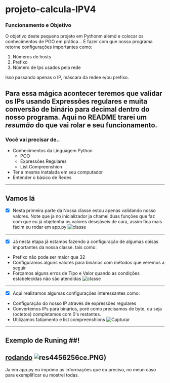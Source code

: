 # projeto-calcula-IPV4 #
### Funcionamento e Objetivo ###
O objetivo deste pequeno projeto em Pythonm alémd e colocar os conhecimentos de POO em prática... É fazer com que nosso programa retorne configurações importantes como:
1. Números de hosts
2. Prefixo 
3. Número de Ips usados pela rede

Isso passando apenas o IP, máscara da redee e/ou prefixo. 

Para essa mágica acontecer teremos que validar os IPs usando Expressões regulares e muita conversão de binário para decimal dentro do nosso programa. Aqui no README trarei um *resumão* do que vai rolar e seu funcionamento.
---
### Você vai precisar de.. ###
* Conhecimentos da Linguagem Python 
    * POO 
    * Expressões Regulares 
    * List Compreenshion
* Ter a mesma instalada em seu computador 
* Entender o básico de Redes 
---

## Vamos lá ##
- [x] Nesta primeira parte da Nossa classe estou apenas validando nosso valores. Note que ja no inicializador ja chamei duas funções que faz com que eu já objetenha os valores desejáveis de cara, assim fica mais fácim eu rodar em app.py
![classe](https://user-images.githubusercontent.com/79011974/112920777-0374ea80-90e0-11eb-89ea-4c34fa8558e6.PNG)
---
- [x] Já nesta etapa já estamos fazendo a configuração de algumas coisas importantes da nossa classe. tais como:
* Prefixo não pode ser maior que 32 
* Configuramos alguns valores para binários com métodos que veremos a seguir 
* Forçamos alguns erros de Tipo e Valor quando as condições estabelecidas não são atendidas
![classe](https://user-images.githubusercontent.com/79011974/112922519-fdccd400-90e2-11eb-9438-bee8da77f8de.PNG)
---
- [x] Aqui realizamos algumas configurações interessantes como:
* Configuração do nosso IP através de expressões regulares 
* Convertemos IPs para binários, poré como precisamos de byte, ou seja (octetos) completamos com 0's restantes. 
* Utilizamos fatiamento e list compreenshions
![Capturar](https://user-images.githubusercontent.com/79011974/112923023-e0e4d080-90e3-11eb-997c-c98f194e7431.PNG)
---
## Exemplo de Runing ##!
[rodando](https://user-images.githubusercontent.com/79011974/112923775-4a191380-90e5-11eb-8c85-f946c80d7cc8.PNG)
![res](https://user-images.githubusercontent.com/79011974/112923420-a891c200-90e4-11eb-9bbe-28319360ce91.PNG)4456256ce.PNG)
---
Ja em app.py eu imprimo as informações que eu preciso, no meun caso para exemplificar eu mostrei todas. 









